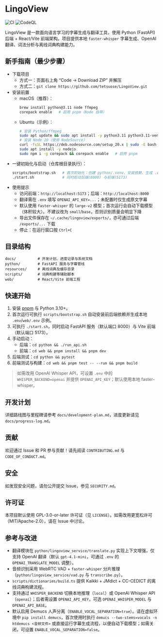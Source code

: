 # LingoView

![CI](https://github.com/tetsuose/LingoView/actions/workflows/ci.yml/badge.svg)
![CodeQL](https://github.com/tetsuose/LingoView/actions/workflows/codeql.yml/badge.svg)

LingoView 是一款面向语言学习的字幕生成与翻译工具，使用 Python (FastAPI) 后端 + React/Vite 前端架构。项目提供本地 `faster-whisper` 字幕生成、OpenAI 翻译、词法分析与离线词典构建能力。

## 新手指南（最少步骤）

- 下载项目
  - 方式一：页面右上角 “Code → Download ZIP” 并解压
  - 方式二：`git clone https://github.com/tetsuose/LingoView.git`
- 安装前置
  - macOS（推荐）：
    ```bash
    brew install python@3.11 node ffmpeg
    corepack enable   # 启用 pnpm（Node 自带）
    ```
  - Ubuntu（示例）：
    ```bash
    # 安装 Python/ffmpeg
    sudo apt update && sudo apt install -y python3.11 python3.11-venv ffmpeg curl
    # 安装 Node 20（使用 NodeSource）
    curl -fsSL https://deb.nodesource.com/setup_20.x | sudo -E bash -
    sudo apt install -y nodejs
    sudo npm i -g corepack && corepack enable   # 启用 pnpm
    ```
- 一键初始化与启动（仓库根目录执行）：
  ```bash
  scripts/bootstrap.sh   # 首次初始化：创建 python/.venv、安装依赖、生成 .env 与 web/.env
  ./start.sh             # 同时启动后端(8000) 与前端(5173)
  ```
- 使用提示
  - 访问前端：`http://localhost:5173`；后端：`http://localhost:8000`
  - 翻译需在 `.env` 填写 `OPENAI_API_KEY=...`；未配置时仅生成原文字幕
  - 默认使用 `faster-whisper` 的 `large-v2` 模型；首次运行会自动下载模型（体积较大）。不建议改为 `small`/`base`，否则识别质量会明显下降
  - 导出文件保存在 `~/.cache/lingoview/exports/`，亦可通过后端 `/exports/...` 下载
  - 停止：在运行窗口按 `Ctrl+C`

## 目录结构

```
docs/          # 开发计划、进度记录与系统文档
python/        # FastAPI 服务与字幕管线
resources/     # 离线词典及缓存目录
scripts/       # 词典构建等辅助脚本
web/           # React/Vite 前端工程
```

## 快速开始

1. 安装 [pnpm](https://pnpm.io/installation) 与 Python 3.10+。
2. 首次运行可执行 `scripts/bootstrap.sh` 自动安装前后端依赖并生成本地 `.env`/`web/.env` 示例。
3. 可执行 `./start.sh`，同时启动 FastAPI 服务（默认端口 8000）与 Vite 前端（默认端口 5173）。
4. 手动启动：
   - 后端：`cd python && ./run_api.sh`
   - 前端：`cd web && pnpm install && pnpm dev`
5. 后端测试：`cd python && pytest`
6. 前端测试与构建：`cd web && pnpm test -- --run && pnpm build`

> 如需改用 OpenAI Whisper API，可设置 `.env` 中的 `WHISPER_BACKEND=openai` 并提供 `OPENAI_API_KEY`；默认使用本地 faster-whisper。

## 开发计划

详细路线图与里程碑请参考 `docs/development-plan.md`，进度更新请见 `docs/progress-log.md`。

## 贡献

欢迎通过 Issue 和 PR 参与贡献！请先阅读 `CONTRIBUTING.md` 与 `CODE_OF_CONDUCT.md`。

## 安全

如发现安全问题，请勿公开提交 Issue，参见 `SECURITY.md`。

## 许可证

本项目默认使用 GPL-3.0-or-later 许可证（见 `LICENSE`）。如需改用更宽松许可（MIT/Apache-2.0），请在 Issue 中讨论。

## 参考与改进

- 翻译模块在 `python/lingoview_service/translate.py` 实现上下文增强，仅支持 OpenAI 翻译（默认 `gpt-4.1-mini`，可通过 `.env` 的 `OPENAI_TRANSLATE_MODEL` 调整）。
- 音频识别采用 WebRTC VAD + `faster-whisper` 分片推理（`python/lingoview_service/vad.py` 与 `transcribe.py`）。
- `scripts/dictionaries/build.ts` 提供 Kaikki + JMdict + CC-CEDICT 的离线词典构建流程。
- 支持通过 `WHISPER_BACKEND` 切换本地推理（`local`）或 OpenAI Whisper API（`openai`）；后者需设置 `OPENAI_API_KEY`，可选 `OPENAI_WHISPER_MODEL` 与 `OPENAI_API_BASE`。
- 默认启用 Demucs 人声分离（`ENABLE_VOCAL_SEPARATION=true`）。请在虚拟环境中 `pip install demucs`，首次使用时执行 `demucs --two-stems=vocals -n htdemucs <音频文件>` 或直接运行字幕生成流程，以便自动下载模型；如需关闭，可设置 `ENABLE_VOCAL_SEPARATION=false`。
